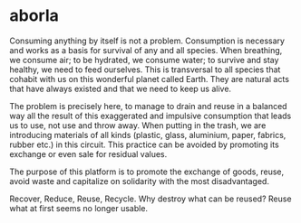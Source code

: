 # aborla

Consuming anything by itself is not a problem. Consumption is necessary and works as a basis for survival of any and all species. When breathing, we consume air; to be hydrated, we consume water; to survive and stay healthy, we need to feed ourselves. This is transversal to all species that cohabit with us on this wonderful planet called Earth. They are natural acts that have always existed and that we need to keep us alive.

The problem is precisely here, to manage to drain and reuse in a balanced way all the result of this exaggerated and impulsive consumption that leads us to use, not use and throw away. When putting in the trash, we are introducing materials of all kinds (plastic, glass, aluminium, paper, fabrics, rubber etc.) in this circuit. This practice can be avoided by promoting its exchange or even sale for residual values.

The purpose of this platform is to promote the exchange of goods, reuse, avoid waste and capitalize on solidarity with the most disadvantaged.

Recover, Reduce, Reuse, Recycle. Why destroy what can be reused?
Reuse what at first seems no longer usable.
